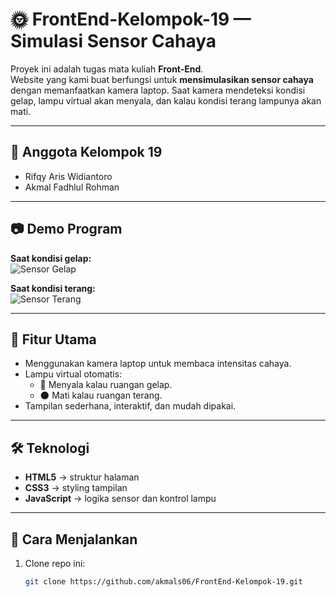 # 🌞 FrontEnd-Kelompok-19 — Simulasi Sensor Cahaya

Proyek ini adalah tugas mata kuliah **Front-End**.  
Website yang kami buat berfungsi untuk **mensimulasikan sensor cahaya** dengan memanfaatkan kamera laptop. Saat kamera mendeteksi kondisi gelap, lampu virtual akan menyala, dan kalau kondisi terang lampunya akan mati.

---

## 👥 Anggota Kelompok 19
- Rifqy Aris Widiantoro  
- Akmal Fadhlul Rohman  

---

## 📷 Demo Program

**Saat kondisi gelap:**  
![Sensor Gelap](img/ss1.png)

**Saat kondisi terang:**  
![Sensor Terang](img/ss2.png)

---

## 📌 Fitur Utama
- Menggunakan kamera laptop untuk membaca intensitas cahaya.  
- Lampu virtual otomatis:  
  - 🔆 Menyala kalau ruangan gelap.  
  - 🌑 Mati kalau ruangan terang.  
- Tampilan sederhana, interaktif, dan mudah dipakai.  

---

## 🛠️ Teknologi
- **HTML5** → struktur halaman  
- **CSS3** → styling tampilan  
- **JavaScript** → logika sensor dan kontrol lampu  

---

## 🚀 Cara Menjalankan
1. Clone repo ini:
   ```bash
   git clone https://github.com/akmals06/FrontEnd-Kelompok-19.git
